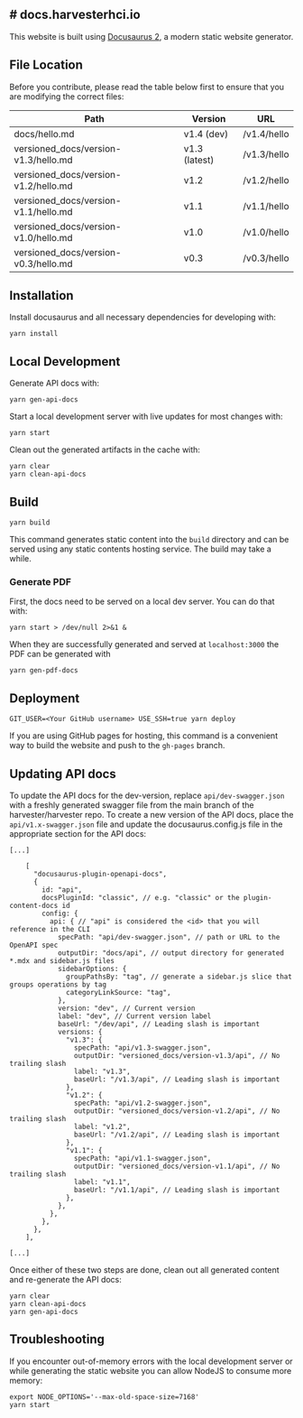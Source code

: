 ## # docs.harvesterhci.io

This website is built using [Docusaurus 2](https://docusaurus.io/), a modern
static website generator.

## File Location

Before you contribute, please read the table below first to ensure that you are
modifying the correct files:

| Path                                 | Version                | URL         |
| ------------------------------------ | ---------------------- | ----------- |
| docs/hello.md                        | v1.4 (dev)             | /v1.4/hello |
| versioned_docs/version-v1.3/hello.md | v1.3 (latest)          | /v1.3/hello |
| versioned_docs/version-v1.2/hello.md | v1.2                   | /v1.2/hello |
| versioned_docs/version-v1.1/hello.md | v1.1                   | /v1.1/hello |
| versioned_docs/version-v1.0/hello.md | v1.0                   | /v1.0/hello |
| versioned_docs/version-v0.3/hello.md | v0.3                   | /v0.3/hello |

## Installation

Install docusaurus and all necessary dependencies for developing with:

```console
yarn install
```

## Local Development

Generate API docs with:

```console
yarn gen-api-docs
```

Start a local development server with live updates for most changes with:

```console
yarn start
```

Clean out the generated artifacts in the cache with:

```console
yarn clear
yarn clean-api-docs
```

## Build

```console
yarn build
```

This command generates static content into the `build` directory and can be
served using any static contents hosting service. The build may take a while.

### Generate PDF

First, the docs need to be served on a local dev server. You can do that with:

```console
yarn start > /dev/null 2>&1 &
```

When they are successfully generated and served at `localhost:3000` the PDF can
be generated with

```console
yarn gen-pdf-docs
```

## Deployment

```console
GIT_USER=<Your GitHub username> USE_SSH=true yarn deploy
```

If you are using GitHub pages for hosting, this command is a convenient way to
build the website and push to the `gh-pages` branch.

## Updating API docs

To update the API docs for the dev-version, replace `api/dev-swagger.json` with
a freshly generated swagger file from the main branch of the
harvester/harvester repo.
To create a new version of the API docs, place the `api/v1.x-swagger.json` file
and update the docusaurus.config.js file in the appropriate section for the API
docs:

```
[...]

    [
      "docusaurus-plugin-openapi-docs",
      {
        id: "api",
        docsPluginId: "classic", // e.g. "classic" or the plugin-content-docs id
        config: {
          api: { // "api" is considered the <id> that you will reference in the CLI
            specPath: "api/dev-swagger.json", // path or URL to the OpenAPI spec
            outputDir: "docs/api", // output directory for generated *.mdx and sidebar.js files
            sidebarOptions: {
              groupPathsBy: "tag", // generate a sidebar.js slice that groups operations by tag
              categoryLinkSource: "tag",
            },
            version: "dev", // Current version
            label: "dev", // Current version label
            baseUrl: "/dev/api", // Leading slash is important
            versions: {
              "v1.3": {
                specPath: "api/v1.3-swagger.json",
                outputDir: "versioned_docs/version-v1.3/api", // No trailing slash
                label: "v1.3",
                baseUrl: "/v1.3/api", // Leading slash is important
              },
              "v1.2": {
                specPath: "api/v1.2-swagger.json",
                outputDir: "versioned_docs/version-v1.2/api", // No trailing slash
                label: "v1.2",
                baseUrl: "/v1.2/api", // Leading slash is important
              },
              "v1.1": {
                specPath: "api/v1.1-swagger.json",
                outputDir: "versioned_docs/version-v1.1/api", // No trailing slash
                label: "v1.1",
                baseUrl: "/v1.1/api", // Leading slash is important
              },
            },
          },
        },
      },
    ],

[...]
```
Once either of these two steps are done, clean out all generated content and
re-generate the API docs:

```console
yarn clear
yarn clean-api-docs
yarn gen-api-docs
```

## Troubleshooting

If you encounter out-of-memory errors with the local development server or while
generating the static website you can allow NodeJS to consume more memory:

```console
export NODE_OPTIONS='--max-old-space-size=7168'
yarn start
```
